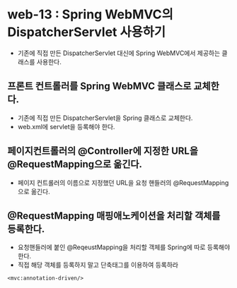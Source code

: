 # web-13 : Spring WebMVC의 DispatcherServlet 사용하기
- 기존에 직접 만든 DispatcherServlet 대신에 Spring WebMVC에서 제공하는 클래스를 사용한다.

## 프론트 컨트롤러를 Spring WebMVC 클래스로 교체한다.
- 기존에 직접 만든 DispatcherServlet을 Spring 클래스로 교체한다.
- web.xml에 servlet을 등록해야 한다.

## 페이지컨트롤러의 @Controller에 지정한 URL을 @RequestMapping으로 옮긴다.
- 페이지 컨트롤러의 이름으로 지정했던 URL을 요청 핸들러의 @RequestMapping으로 옮긴다. 

## @RequestMapping 매핑애노케이션을 처리할 객체를 등록한다.
- 요청핸들러에 붙인 @ReqeustMapping을 처리할 객체를 Spring에 따로 등록해야 한다.
- 직접 해당 객체를 등록하지 말고 단축태그를 이용하여 등록하라
```
<mvc:annotation-driven/>
```



